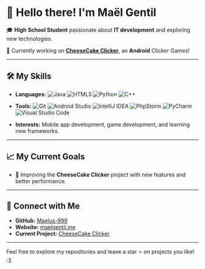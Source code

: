 # 👋 Hello there! I'm Maël Gentil  

🎓 **High School Student** passionate about **IT development** and exploring new technologies.  

🚀 Currently working on **[CheeseCake Clicker](https://maelgentil.me)**, an **Android** Clicker Games!  

---

## 🛠️ My Skills  

- **Languages:** ![Java](https://img.shields.io/badge/java-%23ED8B00.svg?style=for-the-badge&logo=openjdk&logoColor=white) ![HTML5](https://img.shields.io/badge/html5-%23E34F26.svg?style=for-the-badge&logo=html5&logoColor=white) ![Python](https://img.shields.io/badge/python-3670A0?style=for-the-badge&logo=python&logoColor=ffdd54) ![C++](https://img.shields.io/badge/c++-%2300599C.svg?style=for-the-badge&logo=c%2B%2B&logoColor=white)
- **Tools:** ![Git](https://img.shields.io/badge/git-%23F05033.svg?style=for-the-badge&logo=git&logoColor=white) ![Android Studio](https://img.shields.io/badge/android%20studio-346ac1?style=for-the-badge&logo=android%20studio&logoColor=white) ![IntelliJ IDEA](https://img.shields.io/badge/IntelliJIDEA-000000.svg?style=for-the-badge&logo=intellijidea&logoColor=white) ![PhpStorm](https://img.shields.io/badge/phpstorm-143?style=for-the-badge&logo=phpstorm&logoColor=black&color=black&labelColor=darkorchid) ![PyCharm](https://img.shields.io/badge/pycharm-143?style=for-the-badge&logo=pycharm&logoColor=black&color=black&labelColor=green) ![Visual Studio Code](https://img.shields.io/badge/Visual%20Studio%20Code-0078d7.svg?style=for-the-badge&logo=visual-studio-code&logoColor=white)
  
- **Interests:** Mobile app development, game development, and learning new frameworks.  

---

## 📈 My Current Goals  

- 🌟 Improving the **CheeseCake Clicker** project with new features and better performance.   

---

## 🔗 Connect with Me  

- **GitHub:** [Maelus-999](https://github.com/Maelus-999)
- **Website:** [maelgentil.me](https://maelgentil.me)
- **Current Project:** [CheeseCake Clicker](https://github.com/Maelus-999/CheeseCakeClicker)  

---

Feel free to explore my repositories and leave a star ⭐ on projects you like! :3
